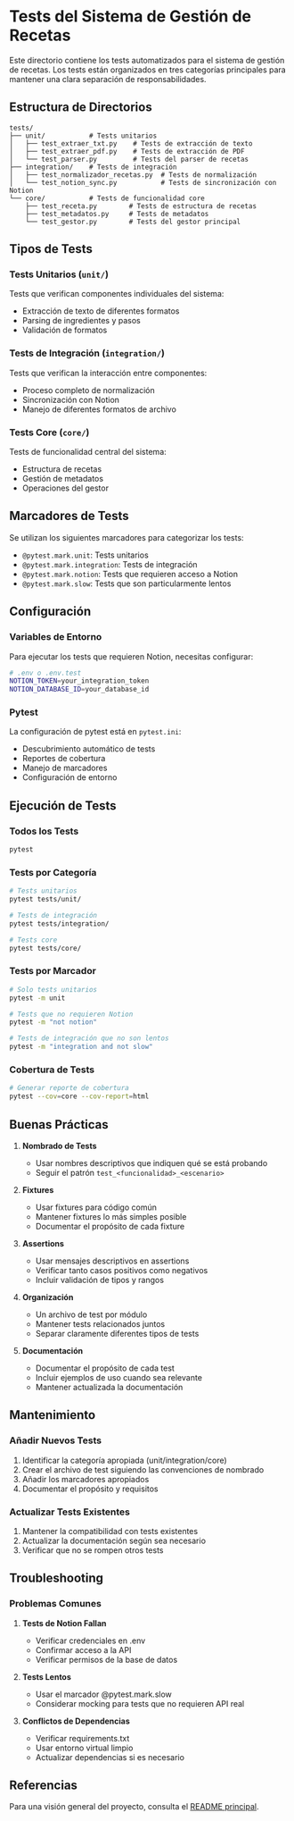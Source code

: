 # Tests del Sistema de Gestión de Recetas

Este directorio contiene los tests automatizados para el sistema de gestión de recetas. Los tests están organizados en tres categorías principales para mantener una clara separación de responsabilidades.

## Estructura de Directorios

```
tests/
├── unit/           # Tests unitarios
│   ├── test_extraer_txt.py    # Tests de extracción de texto
│   ├── test_extraer_pdf.py    # Tests de extracción de PDF
│   └── test_parser.py         # Tests del parser de recetas
├── integration/    # Tests de integración
│   ├── test_normalizador_recetas.py  # Tests de normalización
│   └── test_notion_sync.py           # Tests de sincronización con Notion
└── core/           # Tests de funcionalidad core
    ├── test_receta.py        # Tests de estructura de recetas
    ├── test_metadatos.py     # Tests de metadatos
    └── test_gestor.py        # Tests del gestor principal
```

## Tipos de Tests

### Tests Unitarios (`unit/`)
Tests que verifican componentes individuales del sistema:
- Extracción de texto de diferentes formatos
- Parsing de ingredientes y pasos
- Validación de formatos

### Tests de Integración (`integration/`)
Tests que verifican la interacción entre componentes:
- Proceso completo de normalización
- Sincronización con Notion
- Manejo de diferentes formatos de archivo

### Tests Core (`core/`)
Tests de funcionalidad central del sistema:
- Estructura de recetas
- Gestión de metadatos
- Operaciones del gestor

## Marcadores de Tests

Se utilizan los siguientes marcadores para categorizar los tests:

- `@pytest.mark.unit`: Tests unitarios
- `@pytest.mark.integration`: Tests de integración
- `@pytest.mark.notion`: Tests que requieren acceso a Notion
- `@pytest.mark.slow`: Tests que son particularmente lentos

## Configuración

### Variables de Entorno
Para ejecutar los tests que requieren Notion, necesitas configurar:

```bash
# .env o .env.test
NOTION_TOKEN=your_integration_token
NOTION_DATABASE_ID=your_database_id
```

### Pytest
La configuración de pytest está en `pytest.ini`:
- Descubrimiento automático de tests
- Reportes de cobertura
- Manejo de marcadores
- Configuración de entorno

## Ejecución de Tests

### Todos los Tests
```bash
pytest
```

### Tests por Categoría
```bash
# Tests unitarios
pytest tests/unit/

# Tests de integración
pytest tests/integration/

# Tests core
pytest tests/core/
```

### Tests por Marcador
```bash
# Solo tests unitarios
pytest -m unit

# Tests que no requieren Notion
pytest -m "not notion"

# Tests de integración que no son lentos
pytest -m "integration and not slow"
```

### Cobertura de Tests
```bash
# Generar reporte de cobertura
pytest --cov=core --cov-report=html
```

## Buenas Prácticas

1. **Nombrado de Tests**
   - Usar nombres descriptivos que indiquen qué se está probando
   - Seguir el patrón `test_<funcionalidad>_<escenario>`

2. **Fixtures**
   - Usar fixtures para código común
   - Mantener fixtures lo más simples posible
   - Documentar el propósito de cada fixture

3. **Assertions**
   - Usar mensajes descriptivos en assertions
   - Verificar tanto casos positivos como negativos
   - Incluir validación de tipos y rangos

4. **Organización**
   - Un archivo de test por módulo
   - Mantener tests relacionados juntos
   - Separar claramente diferentes tipos de tests

5. **Documentación**
   - Documentar el propósito de cada test
   - Incluir ejemplos de uso cuando sea relevante
   - Mantener actualizada la documentación

## Mantenimiento

### Añadir Nuevos Tests
1. Identificar la categoría apropiada (unit/integration/core)
2. Crear el archivo de test siguiendo las convenciones de nombrado
3. Añadir los marcadores apropiados
4. Documentar el propósito y requisitos

### Actualizar Tests Existentes
1. Mantener la compatibilidad con tests existentes
2. Actualizar la documentación según sea necesario
3. Verificar que no se rompen otros tests

## Troubleshooting

### Problemas Comunes

1. **Tests de Notion Fallan**
   - Verificar credenciales en .env
   - Confirmar acceso a la API
   - Verificar permisos de la base de datos

2. **Tests Lentos**
   - Usar el marcador @pytest.mark.slow
   - Considerar mocking para tests que no requieren API real

3. **Conflictos de Dependencias**
   - Verificar requirements.txt
   - Usar entorno virtual limpio
   - Actualizar dependencias si es necesario

## Referencias
Para una visión general del proyecto, consulta el [README principal](../README.md).
